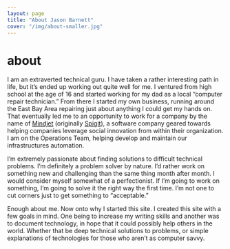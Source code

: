 ```yaml
---
layout: page
title: "About Jason Barnett"
cover: "/img/about-smaller.jpg"
---
```

# about

I am an extraverted technical guru. I have taken a rather interesting path in life, but it’s ended up working out quite well for me. I ventured from high school at the age of 16 and started working for my dad as a local “computer repair technician.” From there I started my own business, running around the East Bay Area repairing just about anything I could get my hands on. That eventually led me to an opportunity to work for a company by the name of [Mindjet][1] (originally [Spigit][2]), a software company geared towards helping companies leverage social innovation from within their organization. I am on the Operations Team, helping develop and maintain our infrastructures automation.

I’m extremely passionate about finding solutions to difficult technical problems. I’m definitely a problem solver by nature. I’d rather work on something new and challenging than the same thing month after month. I would consider myself somewhat of a perfectionist. If I’m going to work on something, I’m going to solve it the right way the first time. I’m not one to cut corners just to get something to “acceptable.”

Enough about me. Now onto why I started this site. I created this site with a few goals in mind. One being to increase my writing skills and another was to document technology, in hope that it could possibly help others in the world. Whether that be deep technical solutions to problems, or simple explanations of technologies for those who aren’t as computer savvy.

[1]: http://www.mindjet.com/
[2]: http://www.spigit.com/
